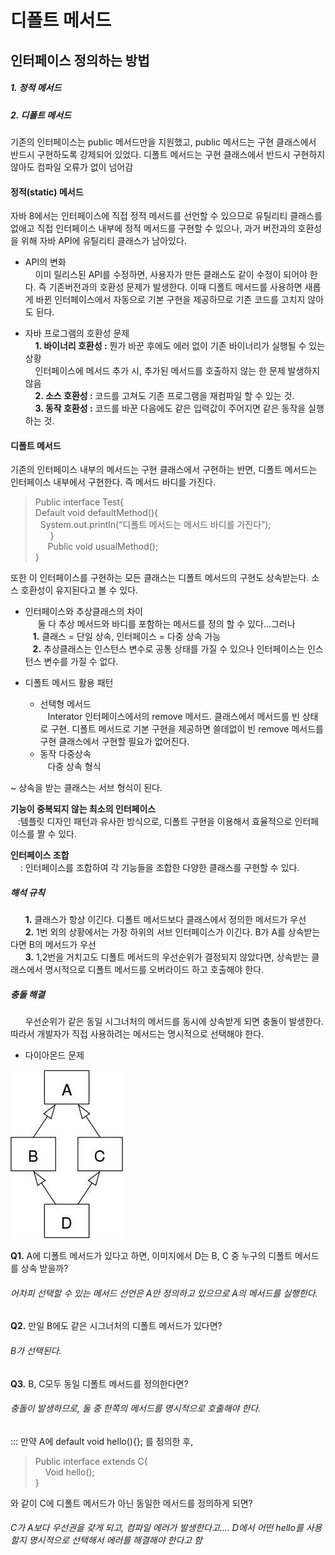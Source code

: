 # 디폴트 메서드 
 ## 인터페이스 정의하는 방법
##### 1.	정적 메서드
##### 2.	디폴트 메서드 
기존의 인터페이스는 public 메서드만을 지원했고, public 메서드는 구현 클래스에서 반드시 구현하도록 강제되어 있었다. 디폴트 메서드는 구현 클래스에서 반드시 구현하지 않아도 컴파일 오류가 없이 넘어감 

#### 정적(static) 메서드
자바 8에서는 인터페이스에 직접 정적 메서드를 선언할 수 있으므로 유틸리티 클래스를 없애고 직접 인터페이스 내부에 정적 메서드를 구현할 수 있으나, 과거 버전과의 호환성을 위해 자바 API에 유틸리티 클래스가 남아있다.

* API의 변화  
&nbsp; &nbsp; 이미 릴리스된 API를 수정하면, 사용자가 만든 클래스도 같이 수정이 되어야 한다. 즉 기존버전과의 호환성 문제가 발생한다. 이때 디폴트 메서드를 사용하면 새롭게 바뀐 인터페이스에서 자동으로 기본 구현을 제공하므로 기존 코드를 고치지 않아도 된다.  

* 자바 프로그램의 호환성 문제   
&nbsp; &nbsp; **1.	바이너리 호환성 :** 뭔가 바꾼 후에도 에러 없이 기존 바이너리가 실행될 수 있는 상황  
&nbsp;&nbsp;&nbsp;	인터페이스에 메서드 추가 시, 추가된 메서드를 호출하지 않는 한 문제 발생하지 않음  
&nbsp; &nbsp; **2.	소스 호환성 :**  코드를 고쳐도 기존 프로그램을 재컴파일 할 수 있는 것.   
&nbsp; &nbsp; **3.	동작 호환성 :** 코드를 바꾼 다음에도 같은 입력값이 주어지면 같은 동작을 실행하는 것.  

#### 디폴트 메서드 
기존의 인터페이스 내부의 메서드는 구현 클래스에서 구현하는 반면, 디폴트 메서드는 인터페이스 내부에서 구현한다. 즉 메서드 바디를 가진다.
 
> Public interface Test{  
Default void defaultMethod(){  
&nbsp;	System.out.println(“디폴트 메서드는 메서드 바디를 가진다”);    
&nbsp;&nbsp; &nbsp;&nbsp; }  
&nbsp;&nbsp;&nbsp;&nbsp; Public void usualMethod();  
}

또한 이 인터페이스를 구현하는 모든 클래스는 디폴트 메서드의 구현도 상속받는다. 소스 호환성이 유지된다고 볼 수 있다.

* 인터페이스와 추상클래스의 차이  
&nbsp;&nbsp;&nbsp;&nbsp; 둘 다 추상 메서드와 바디를 포함하는 메서드를 정의 할 수 있다…그러나  
&nbsp;&nbsp;&nbsp;**1.**	클래스 = 단일 상속, 인터페이스 = 다중 상속 가능   
&nbsp;&nbsp;&nbsp;**2.**	추상클래스는 인스턴스 변수로 공통 상태를 가질 수 있으나 인터페이스는 인스턴스 변수를 가질 수 없다.  

* 디폴트 메서드 활용 패턴   
	* 선택형 메서드  
		&nbsp;&nbsp;&nbsp;Interator 인터페이스에서의 remove 메서드. 클래스에서 메서드를 빈 상태로 구현. 디폴트 메서드로 기본 구현을 제공하면 쓸데없이 빈 remove 메서드를 구현 클래스에서 구현할 필요가 없어진다.  
	* 동작 다중상속   
		&nbsp;&nbsp;&nbsp;다중 상속 형식
		
~ 상속을 받는 클래스는 서브 형식이 된다.   
 
 **기능이 중복되지 않는 최소의 인터페이스**   
&nbsp;&nbsp;&nbsp;:템플릿 디자인 패턴과 유사한 방식으로, 디폴트 구현을 이용해서 효율적으로 인터페이스를 짤 수 있다.

      
 **인터페이스 조합**   
&nbsp;&nbsp;&nbsp; : 인터페이스를 조합하여 각 기능들을 조합한 다양한 클래스를 구현할 수 있다.    

##### 해석 규칙   
&nbsp; &nbsp; &nbsp; **1.**	클래스가 항상 이긴다. 디폴트 메서드보다 클래스에서 정의한 메서드가 우선  
&nbsp; &nbsp; &nbsp; **2.**	1번 외의 상황에서는 가장 하위의 서브 인터페이스가 이긴다. B가 A를 상속받는다면 B의 메서드가 우선  
&nbsp; &nbsp; &nbsp; **3.**	1,2번을 거치고도 디폴트 메서드의 우선순위가 결정되지 않았다면, 상속받는 클래스에서 명시적으로 디폴트 메서드를 오버라이드 하고 호출해야 한다.  

##### 충돌 해결  
&nbsp; &nbsp; &nbsp;  우선순위가 같은 동일 시그너처의 메서드를 동시에 상속받게 되면 충돌이 발생한다. 따라서 개발자가 직접 사용하려는 메서드는 명시적으로 선택해야 한다. 

   * 다이아몬드 문제



![180807diamond](./img/180807diamond.jpg)


**Q1.** A에 디폴트 메서드가 있다고 하면, 이미지에서 D는  B, C 중 누구의 디폴트 메서드를 상속 받을까?  
###### 어차피 선택할 수 있는 메서드 선언은 A만 정의하고 있으므로 A의 메서드를 실행한다.   

**Q2.** 만일 B에도 같은 시그너처의 디폴트 메서드가 있다면?   
###### B가 선택된다.  

**Q3.** B, C모두 동일 디폴트 메서드를 정의한다면?
 ###### 충돌이 발생하므로, 둘 중 한쪽의 메서드를 명시적으로 호출해야 한다.  


 ::: 만약 A에 default void hello(){}; 를 정의한 후,   
>Public interface extends C{  
	&nbsp;&nbsp;&nbsp; Void hello();   
}

와 같이 C에 디폴트 메서드가 아닌 동일한 메서드를 정의하게 되면?  
###### C가 A보다 우선권을 갖게 되고, 컴파일 에러가 발생한다고…. D에서 어떤 hello를 사용할지 명시적으로 선택해서 에러를 해결해야 한다고 함  

